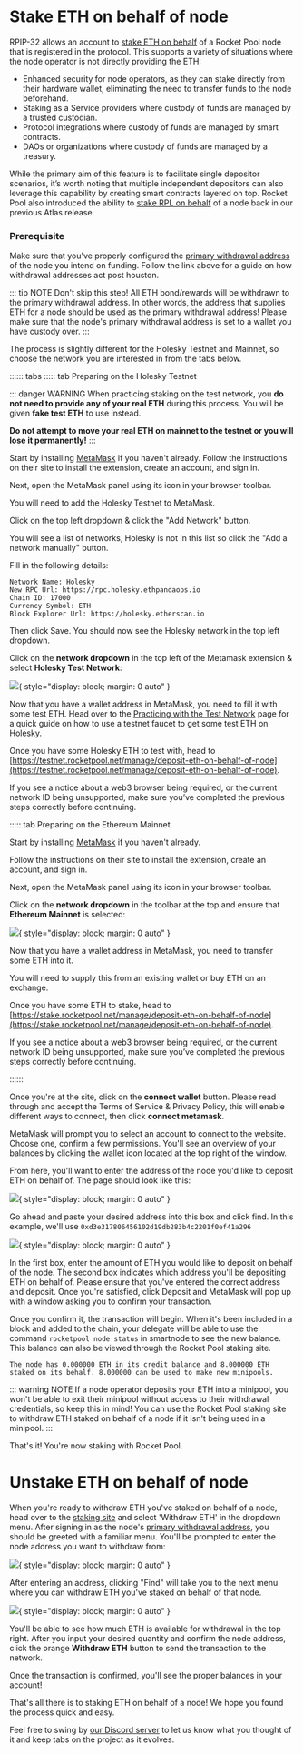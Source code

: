 # Stake ETH on behalf of node

RPIP-32 allows an account to [stake ETH on behalf](https://rpips.rocketpool.net/RPIPs/RPIP-32) of a Rocket Pool node that is registered in the protocol. This supports a variety of situations where the node operator is not directly providing the ETH:

- Enhanced security for node operators, as they can stake directly from their hardware wallet, eliminating the need to transfer funds to the node beforehand.
- Staking as a Service providers where custody of funds are managed by a trusted custodian.
- Protocol integrations where custody of funds are managed by smart contracts.
- DAOs or organizations where custody of funds are managed by a treasury.

While the primary aim of this feature is to facilitate single depositor scenarios, it’s worth noting that multiple independent depositors can also leverage this capability by creating smart contracts layered on top. Rocket Pool also introduced the ability to [stake RPL on behalf](../node/create-validator#whitelisting-an-address-to-stake-on-behalf) of a node back in our previous Atlas release.

### Prerequisite

Make sure that you've properly configured the [primary withdrawal address](../node/prepare-node#setting-your-primary-withdrawal-address) of the node you intend on funding. Follow the link above for a guide on how withdrawal addresses act post houston.

::: tip NOTE
Don't skip this step! All ETH bond/rewards will be withdrawn to the primary withdrawal address. In other words, the address that supplies ETH for a node should be used as the primary withdrawal address! Please make sure that the node's primary withdrawal address is set to a wallet you have custody over.
:::

The process is slightly different for the Holesky Testnet and Mainnet, so choose the network you are interested in from the tabs below.

:::::: tabs
::::: tab Preparing on the Holesky Testnet

::: danger WARNING
When practicing staking on the test network, you **do not need to provide any of your real ETH** during this process.
You will be given **fake test ETH** to use instead.

**Do not attempt to move your real ETH on mainnet to the testnet or you will lose it permanently!**
:::

Start by installing [MetaMask](https://metamask.io/) if you haven't already.
Follow the instructions on their site to install the extension, create an account, and sign in.

Next, open the MetaMask panel using its icon in your browser toolbar.

You will need to add the Holesky Testnet to MetaMask.

Click on the top left dropdown & click the "Add Network" button.

You will see a list of networks, Holesky is not in this list so click the "Add a network manually" button.

Fill in the following details:

```
Network Name: Holesky
New RPC Url: https://rpc.holesky.ethpandaops.io
Chain ID: 17000
Currency Symbol: ETH
Block Explorer Url: https://holesky.etherscan.io
```

Then click Save. You should now see the Holesky network in the top left dropdown.

Click on the **network dropdown** in the top left of the Metamask extension & select **Holesky Test Network**:

![](./images/mm_network.png){ style="display: block; margin: 0 auto" }

Now that you have a wallet address in MetaMask, you need to fill it with some test ETH.
Head over to the [Practicing with the Test Network](../testnet/overview#getting-test-eth-on-holesky) page for a quick guide on how to use a testnet faucet to get some test ETH on Holesky.

Once you have some Holesky ETH to test with, head to [https://testnet.rocketpool.net/manage/deposit-eth-on-behalf-of-node](https://testnet.rocketpool.net/manage/deposit-eth-on-behalf-of-node).

If you see a notice about a web3 browser being required, or the current network ID being unsupported, make sure you’ve completed the previous steps correctly before continuing.

::::: tab Preparing on the Ethereum Mainnet

Start by installing [MetaMask](https://metamask.io/) if you haven't already.

Follow the instructions on their site to install the extension, create an account, and sign in.

Next, open the MetaMask panel using its icon in your browser toolbar.

Click on the **network dropdown** in the toolbar at the top and ensure that **Ethereum Mainnet** is selected:

![](./images/mm_network_main.png){ style="display: block; margin: 0 auto" }

Now that you have a wallet address in MetaMask, you need to transfer some ETH into it.

You will need to supply this from an existing wallet or buy ETH on an exchange.

Once you have some ETH to stake, head to [https://stake.rocketpool.net/manage/deposit-eth-on-behalf-of-node](https://stake.rocketpool.net/manage/deposit-eth-on-behalf-of-node).

If you see a notice about a web3 browser being required, or the current network ID being unsupported, make sure you’ve completed the previous steps correctly before continuing.

::::::

Once you're at the site, click on the **connect wallet** button. Please read through and accept the Terms of Service & Privacy Policy, this will enable different ways to connect, then click **connect metamask**.

MetaMask will prompt you to select an account to connect to the website.
Choose one, confirm a few permissions. You'll see an overview of your balances by clicking the wallet icon located at the top right of the window.

From here, you'll want to enter the address of the node you'd like to deposit ETH on behalf of. The page should look like this:

![](./images/enter_node_address.png){ style="display: block; margin: 0 auto" }

Go ahead and paste your desired address into this box and click find. In this example, we'll use `0xd3e317806456102d19db283b4c2201f0ef41a296`

![](./images/eth_on_behalf.png){ style="display: block; margin: 0 auto" }

In the first box, enter the amount of ETH you would like to deposit on behalf of the node. The second box indicates which address you'll be depositing ETH on behalf of. Please ensure that you've entered the correct address and deposit. Once you're satisfied, click Deposit and MetaMask will pop up with a window asking you to confirm your transaction.

Once you confirm it, the transaction will begin.
When it's been included in a block and added to the chain, your delegate will be able to use the command `rocketpool node status` in smartnode to see the new balance. This balance can also be viewed through the Rocket Pool staking site.

```
The node has 0.000000 ETH in its credit balance and 8.000000 ETH staked on its behalf. 8.000000 can be used to make new minipools.
```

::: warning NOTE
If a node operator deposits your ETH into a minipool, you won't be able to exit their minipool without access to their withdrawal credentials, so keep this in mind! You can use the Rocket Pool staking site to withdraw ETH staked on behalf of a node if it isn't being used in a minipool.
:::

That's it!
You're now staking with Rocket Pool.

# Unstake ETH on behalf of node

When you're ready to withdraw ETH you've staked on behalf of a node, head over to the [staking site](https://testnet.rocketpool.net/manage/withdraw-eth) and select 'Withdraw ETH' in the dropdown menu. After signing in as the node's [primary withdrawal address](../node/prepare-node#setting-your-primary-withdrawal-address), you should be greeted with a familiar menu. You'll be prompted to enter the node address you want to withdraw from:

![](./images/enter_node_address.png){ style="display: block; margin: 0 auto" }

After entering an address, clicking "Find" will take you to the next menu where you can withdraw ETH you've staked on behalf of that node.

![](./images/withdraw_eth_on_behalf.png){ style="display: block; margin: 0 auto" }

You'll be able to see how much ETH is available for withdrawal in the top right. After you input your desired quantity and confirm the node address, click the orange **Withdraw ETH** button to send the transaction to the network.

Once the transaction is confirmed, you'll see the proper balances in your account!

That's all there is to staking ETH on behalf of a node! We hope you found the process quick and easy.

Feel free to swing by [our Discord server](https://discord.gg/G46XgK264a) to let us know what you thought of it and keep tabs on the project as it evolves.
